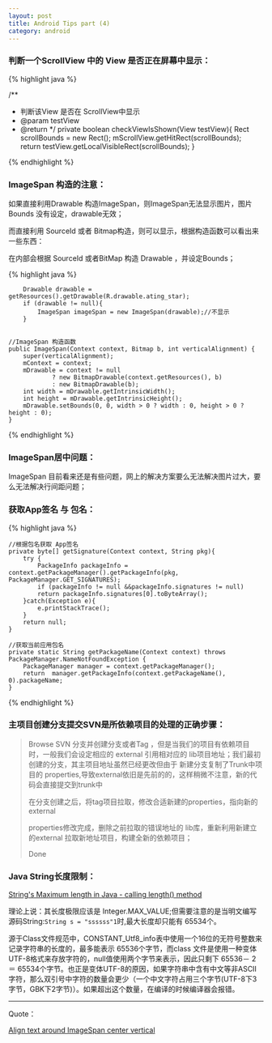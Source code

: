 ```yaml
---
layout: post
title: Android Tips part (4)
category: android
---
```


### 判断一个ScrollView 中的 View 是否正在屏幕中显示：

{% highlight java %}

/**
 * 判断该View 是否在 ScrollView中显示
 * @param testView
 * @return
 */
private boolean checkViewIsShown(View testView){
    Rect scrollBounds = new Rect();
    mScrollView.getHitRect(scrollBounds);
    return  testView.getLocalVisibleRect(scrollBounds);
}

{% endhighlight %}    


###  ImageSpan 构造的注意：

如果直接利用Drawable 构造ImageSpan，则ImageSpan无法显示图片，图片 Bounds 没有设定，drawable无效；

而直接利用 SourceId 或者 Bitmap构造，则可以显示，根据构造函数可以看出来一些东西：

在内部会根据 SourceId 或者BitMap 构造 Drawable ，并设定Bounds；

{% highlight java %}

        Drawable drawable = getResources().getDrawable(R.drawable.ating_star);
        if (drawable != null){
            ImageSpan imageSpan = new ImageSpan(drawable);//不显示
        }


    //ImageSpan 构造函数
    public ImageSpan(Context context, Bitmap b, int verticalAlignment) {
        super(verticalAlignment);
        mContext = context;
        mDrawable = context != null
                ? new BitmapDrawable(context.getResources(), b)
                : new BitmapDrawable(b);
        int width = mDrawable.getIntrinsicWidth();
        int height = mDrawable.getIntrinsicHeight();
        mDrawable.setBounds(0, 0, width > 0 ? width : 0, height > 0 ? height : 0); 
    }

{% endhighlight %}    

### ImageSpan居中问题：

ImageSpan 目前看来还是有些问题，网上的解决方案要么无法解决图片过大，要么无法解决行间距问题；



### 获取App签名 与 包名：


{% highlight java %}

    //根据包名获取 App签名
    private byte[] getSignature(Context context, String pkg){
        try {
            PackageInfo packageInfo = context.getPackageManager().getPackageInfo(pkg, PackageManager.GET_SIGNATURES);
            if (packageInfo != null &&packageInfo.signatures != null)
            return packageInfo.signatures[0].toByteArray();
        }catch(Exception e){
            e.printStackTrace();
        }
        return null;
    }

    //获取当前应用包名
    private static String getPackageName(Context context) throws PackageManager.NameNotFoundException {
        PackageManager manager = context.getPackageManager();
        return  manager.getPackageInfo(context.getPackageName(), 0).packageName;
    }

{% endhighlight %}  


###  主项目创建分支提交SVN是所依赖项目的处理的正确步骤：

> Browse SVN 分支并创建分支或者Tag ，但是当我们的项目有依赖项目时，一般我们会设定相应的 external 引用相对应的 lib项目地址；我们最初创建的分支，其主项目地址虽然已经更改但由于 新建分支复制了Trunk中项目的 properties,导致external依旧是先前的的，这样稍微不注意，新的代码会直接提交到trunk中
> 
> 在分支创建之后，将tag项目拉取，修改合适新建的properties，指向新的external
> 
>  properties修改完成，删除之前拉取的错误地址的 lib库，重新利用新建立的external 拉取新地址项目，构建全新的依赖项目；
>  
>  Done



###  Java String长度限制：

[String's Maximum length in Java - calling length() method](http://stackoverflow.com/questions/816142/strings-maximum-length-in-java-calling-length-method)

理论上说：其长度极限应该是 Integer.MAX_VALUE;但需要注意的是当明文编写源码String:`String s = "ssssss"1`时,最大长度却只能有 65534个。

源于Class文件规范中，CONSTANT\_Utf8\_info表中使用一个16位的无符号整数来记录字符串的长度的，最多能表示 65536个字节，而class 文件是使用一种变体UTF-8格式来存放字符的，null值使用两个字节来表示，因此只剩下 65536－ 2 ＝ 65534个字节。也正是变体UTF-8的原因，如果字符串中含有中文等非ASCII字符，那么双引号中字符的数量会更少（一个中文字符占用三个字节(UTF-8下3字节，GBK下2字节)）。如果超出这个数量，在编译的时候编译器会报错。






---

Quote：

[Align text around ImageSpan center vertical](http://stackoverflow.com/questions/25628258/align-text-around-imagespan-center-vertical)